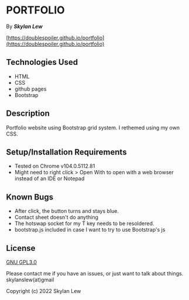 # PORTFOLIO

 By _**Skylan Lew**_

[https://doublespoiler.github.io/portfolio](https://doublespoiler.github.io/portfolio)

## Technologies Used

* HTML
* CSS
* github pages
* Bootstrap

## Description

Portfolio website using Bootstrap grid system. I rethemed using my own CSS.

## Setup/Installation Requirements

* Tested on Chrome v104.0.5112.81
* Might need to right click > Open With to open with a web browser instead of an IDE or Notepad

## Known Bugs

* After click, the button turns and stays blue.
* Contact sheet doesn't do anything
* The hotswap socket for my T key needs to be resoldered.
* bootstrap.js included in case I want to try to use Bootstrap's js
  
## License

[GNU GPL3.0](https://choosealicense.com/licenses/gpl-3.0/)

Please contact me if you have an issues, or just want to talk about things. skylanslew(at)gmail

Copyright (c) 2022 Skylan Lew
